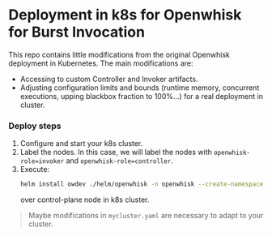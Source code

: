 # Deployment in k8s for Openwhisk for Burst Invocation

This repo contains little modifications from the original Openwhisk deployment in Kubernetes. The main modifications are:

 - Accessing to custom Controller and Invoker artifacts.
 - Adjusting configuration limits and bounds (runtime memory, concurrent executions, upping blackbox fraction to 100%...) for a real deployment in cluster.


### Deploy steps

1. Configure and start your k8s cluster.
2. Label the nodes. In this case, we will label the nodes with `openwhisk-role=invoker` and `openwhisk-role=controller`.
3. Execute:
    ```bash 
   helm install owdev ./helm/openwhisk -n openwhisk --create-namespace -f mycluster.yaml
    ```
   over control-plane node in k8s cluster.

> Maybe modifications in `mycluster.yaml` are necessary to adapt to your cluster.
